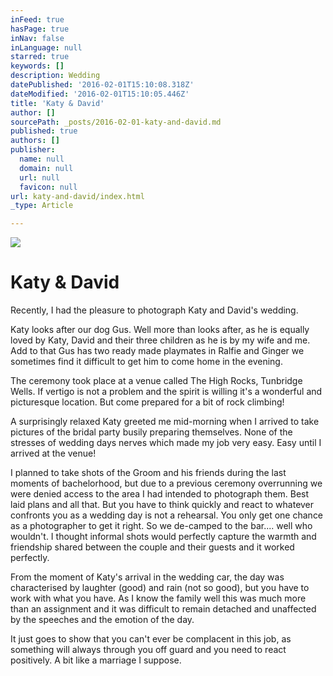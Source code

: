 ```yaml
---
inFeed: true
hasPage: true
inNav: false
inLanguage: null
starred: true
keywords: []
description: Wedding
datePublished: '2016-02-01T15:10:08.318Z'
dateModified: '2016-02-01T15:10:05.446Z'
title: 'Katy & David'
author: []
sourcePath: _posts/2016-02-01-katy-and-david.md
published: true
authors: []
publisher:
  name: null
  domain: null
  url: null
  favicon: null
url: katy-and-david/index.html
_type: Article

---
```

![](https://the-grid-user-content.s3-us-west-2.amazonaws.com/152ca8ac-6051-436f-b93c-876ad3c79113.jpg)

# Katy & David

Recently, I had the pleasure to photograph Katy and David's wedding.

Katy looks after our dog Gus. Well more than looks after, as he is equally loved by Katy, David and their three children as he is by my wife and me. Add to that Gus has two ready made playmates in Ralfie and Ginger we sometimes find it difficult to get him to come home in the evening.

The ceremony took place at a venue called The High Rocks, Tunbridge Wells. If vertigo is not a problem and the spirit is willing it's a wonderful and picturesque location. But come prepared for a bit of rock climbing!

A surprisingly relaxed Katy greeted me mid-morning when I arrived to take pictures of the bridal party busily preparing themselves. None of the stresses of wedding days nerves which made my job very easy. Easy until I arrived at the venue!

I planned to take shots of the Groom and his friends during the last moments of bachelorhood, but due to a previous ceremony overrunning we were denied access to the area I had intended to photograph them. Best laid plans and all that. But you have to think quickly and react to whatever confronts you as a wedding day is not a rehearsal. You only get one chance as a photographer to get it right. So we de-camped to the bar.... well who wouldn't. I thought informal shots would perfectly capture the warmth and friendship shared between the couple and their guests and it worked perfectly.

From the moment of Katy's arrival in the wedding car, the day was characterised by laughter (good) and rain (not so good), but you have to work with what you have. As I know the family well this was much more than an assignment and it was difficult to remain detached and unaffected by the speeches and the emotion of the day.

It just goes to show that you can't ever be complacent in this job, as something will always through you off guard and you need to react positively. A bit like a marriage I suppose.